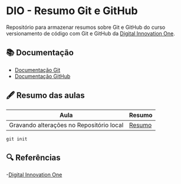 
# DIO - Resumo Git e GitHub

Repositório para armazenar resumos sobre Git e GitHub do curso versionamento de código com Git e GitHub da [Digital Innovation One](https://web.dio.me/home).

## 📚 Documentação
- [Documentação Git](https://git-scm.com/doc)
- [Documentação GitHub](https://docs.github.com/)

## 🖋️ Resumo das aulas
| Aula | Resumo |
| -----| ------ |
| Gravando alterações no Repositório local | [Resumo]() |

```
git init

```
## 🔍 Referências
-[Digital Innovation One]()
